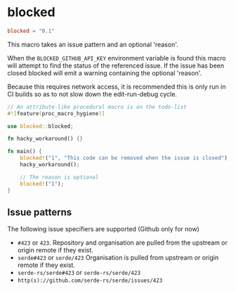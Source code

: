 # blocked

```toml
blocked = "0.1"
```

This macro takes an issue pattern and an optional 'reason'.

When the `BLOCKED_GITHUB_API_KEY` environment variable is found this macro will attempt to find the status of the referenced issue.
If the issue has been closed blocked will emit a warning containing the optional 'reason'.

Because this requires network access, it is recommended this is only run in CI builds so as to not slow down the edit-run-debug cycle.

```rust
// An attribute-like procedural macro is on the todo-list
#![feature(proc_macro_hygiene)]

use blocked::blocked;

fn hacky_workaround() {}

fn main() {
    blocked!("1", "This code can be removed when the issue is closed");
    hacky_workaround();

    // The reason is optional
    blocked!("1");
}
```

## Issue patterns

The following issue specifiers are supported (Github only for now)
* `#423` or `423`. Repository and organisation are pulled from the upstream or origin remote if they exist.
* `serde#423` or `serde/423` Organisation is pulled from upstream or origin remote if they exist.
* `serde-rs/serde#423` or `serde-rs/serde/423`
* `http(s)://github.com/serde-rs/serde/issues/423`
